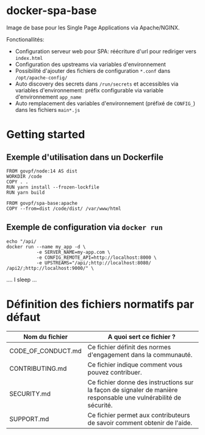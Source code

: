 # docker-spa-base

Image de base pour les Single Page Applications via Apache/NGINX.

Fonctionallités:

- Configuration serveur web pour SPA: réécriture d'url pour rediriger vers `index.html`
- Configuration des upstreams via variables d'environnement
- Possibilité d'ajouter des fichiers de configuration `*.conf` dans `/opt/apache-config/`
- Auto discovery des secrets dans  `/run/secrets`  et accessibles via variables d'environnement: préfix configurable via variable d'environnement  `app_name`
- Auto remplacement des variables d'environnement (préfixé de `CONFIG_`) dans les fichiers `main*.js`

# Getting started

## Exemple d'utilisation dans un Dockerfile

```
FROM govpf/node:14 AS dist
WORKDIR /code
COPY . .
RUN yarn install --frozen-lockfile
RUN yarn build

FROM govpf/spa-base:apache
COPY --from=dist /code/dist/ /var/www/html
```

## Exemple de configuration via `docker run`

```
echo "/api/
docker run --name my_app -d \
		   -e SERVER_NAME=my-app.com \
		   -e CONFIG_REMOTE_API=http://localhost:8000 \
		   -e UPSTREAMS="/api/;http://localhost:8080/ /api2/;http://localhost:9000/" \
```

.... I sleep ...

# Définition des fichiers normatifs par défaut

| Nom du fichier | A quoi sert ce fichier ? |
| ------------------ | ----------------------------------------------------------------------------------------------------------------- |
| CODE_OF_CONDUCT.md | Ce fichier définit des normes d'engagement dans la communauté. |
| CONTRIBUTING.md | Ce fichier indique comment vous pouvez contribuer. |
| SECURITY.md | Ce fichier donne des instructions sur la façon de signaler de manière responsable une vulnérabilité de sécurité. |
| SUPPORT.md | Ce fichier permet aux contributeurs de savoir comment obtenir de l'aide. |
